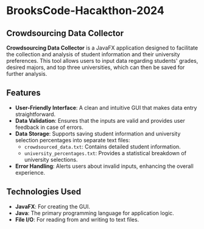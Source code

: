 # BrooksCode-Hacakthon-2024
## Crowdsourcing Data Collector

**Crowdsourcing Data Collector** is a JavaFX application designed to facilitate the collection and analysis of student information and their university preferences. This tool allows users to input data regarding students' grades, desired majors, and top three universities, which can then be saved for further analysis.

## Features

- **User-Friendly Interface**: A clean and intuitive GUI that makes data entry straightforward.
- **Data Validation**: Ensures that the inputs are valid and provides user feedback in case of errors.
- **Data Storage**: Supports saving student information and university selection percentages into separate text files:
  - `crowdsourced_data.txt`: Contains detailed student information.
  - `university_percentages.txt`: Provides a statistical breakdown of university selections.
- **Error Handling**: Alerts users about invalid inputs, enhancing the overall experience.

## Technologies Used

- **JavaFX**: For creating the GUI.
- **Java**: The primary programming language for application logic.
- **File I/O**: For reading from and writing to text files.

